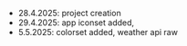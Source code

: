 - 28.4.2025: project creation
- 29.4.2025: app iconset added, 
- 5.5.2025: colorset added, weather api raw
